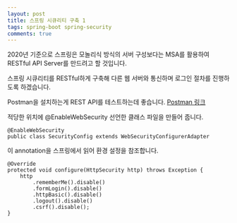 ```yaml
---
layout: post
title: 스프링 시큐리티 구축 1
tags: spring-boot spring-security
comments: true
---
```


2020년 기준으로 스프링은 모놀리식 방식의 서버 구성보다는 MSA를 활용하여 RESTful API Server를 만드려고 할 것입니다.

스프링 시큐리티를 RESTful하게 구축해 다른 웹 서버와 통신하며 로그인 절차를 진행하도록 하겠습니다.

Postman을 설치하는게 REST API를 테스트하는데 좋습니다. [Postman 링크](https://www.postman.com/)

적당한 위치에 @EnableWebSecurity 선언한 클래스 파일을 만들어 줍니다.
```
@EnableWebSecurity
public class SecurityConfig extends WebSecurityConfigurerAdapter 
```

이 annotation을 스프링에서 읽어 환경 설정을 참조합니다.

```
@Override
protected void configure(HttpSecurity http) throws Exception {
    http
        .rememberMe().disable()
        .formLogin().disable()
        .httpBasic().disable()
        .logout().disable()
        .csrf().disable();
}
```

